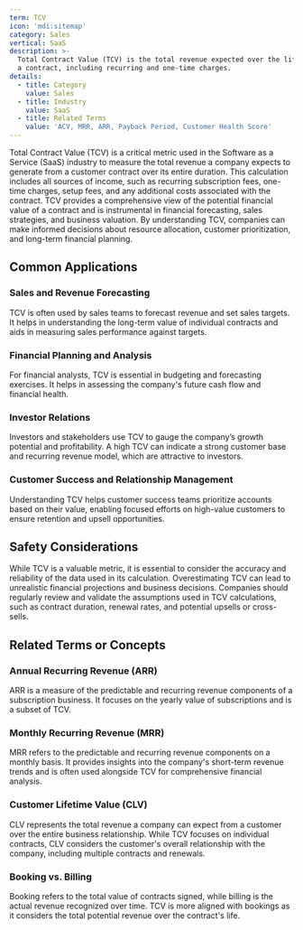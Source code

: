 ```yaml
---
term: TCV
icon: 'mdi:sitemap'
category: Sales
vertical: SaaS
description: >-
  Total Contract Value (TCV) is the total revenue expected over the lifetime of
  a contract, including recurring and one-time charges.
details:
  - title: Category
    value: Sales
  - title: Industry
    value: SaaS
  - title: Related Terms
    value: 'ACV, MRR, ARR, Payback Period, Customer Health Score'
---
```

Total Contract Value (TCV) is a critical metric used in the Software as a Service (SaaS) industry to measure the total revenue a company expects to generate from a customer contract over its entire duration. This calculation includes all sources of income, such as recurring subscription fees, one-time charges, setup fees, and any additional costs associated with the contract. TCV provides a comprehensive view of the potential financial value of a contract and is instrumental in financial forecasting, sales strategies, and business valuation. By understanding TCV, companies can make informed decisions about resource allocation, customer prioritization, and long-term financial planning.

## Common Applications

### Sales and Revenue Forecasting
TCV is often used by sales teams to forecast revenue and set sales targets. It helps in understanding the long-term value of individual contracts and aids in measuring sales performance against targets.

### Financial Planning and Analysis
For financial analysts, TCV is essential in budgeting and forecasting exercises. It helps in assessing the company's future cash flow and financial health.

### Investor Relations
Investors and stakeholders use TCV to gauge the company’s growth potential and profitability. A high TCV can indicate a strong customer base and recurring revenue model, which are attractive to investors.

### Customer Success and Relationship Management
Understanding TCV helps customer success teams prioritize accounts based on their value, enabling focused efforts on high-value customers to ensure retention and upsell opportunities.

## Safety Considerations

While TCV is a valuable metric, it is essential to consider the accuracy and reliability of the data used in its calculation. Overestimating TCV can lead to unrealistic financial projections and business decisions. Companies should regularly review and validate the assumptions used in TCV calculations, such as contract duration, renewal rates, and potential upsells or cross-sells.

## Related Terms or Concepts

### Annual Recurring Revenue (ARR)
ARR is a measure of the predictable and recurring revenue components of a subscription business. It focuses on the yearly value of subscriptions and is a subset of TCV.

### Monthly Recurring Revenue (MRR)
MRR refers to the predictable and recurring revenue components on a monthly basis. It provides insights into the company's short-term revenue trends and is often used alongside TCV for comprehensive financial analysis.

### Customer Lifetime Value (CLV)
CLV represents the total revenue a company can expect from a customer over the entire business relationship. While TCV focuses on individual contracts, CLV considers the customer's overall relationship with the company, including multiple contracts and renewals.

### Booking vs. Billing
Booking refers to the total value of contracts signed, while billing is the actual revenue recognized over time. TCV is more aligned with bookings as it considers the total potential revenue over the contract's life.
